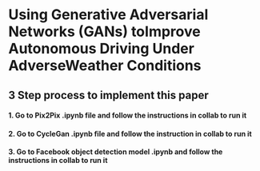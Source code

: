 # Using Generative Adversarial Networks (GANs) toImprove Autonomous Driving Under AdverseWeather Conditions

## 3 Step process to implement this paper
#### 1. Go to Pix2Pix .ipynb file and follow the instructions in collab to run it
#### 2. Go to CycleGan .ipynb file and follow the instruction in collab to run it
#### 3. Go to Facebook object detection model .ipynb and follow the instructions in collab to run it
